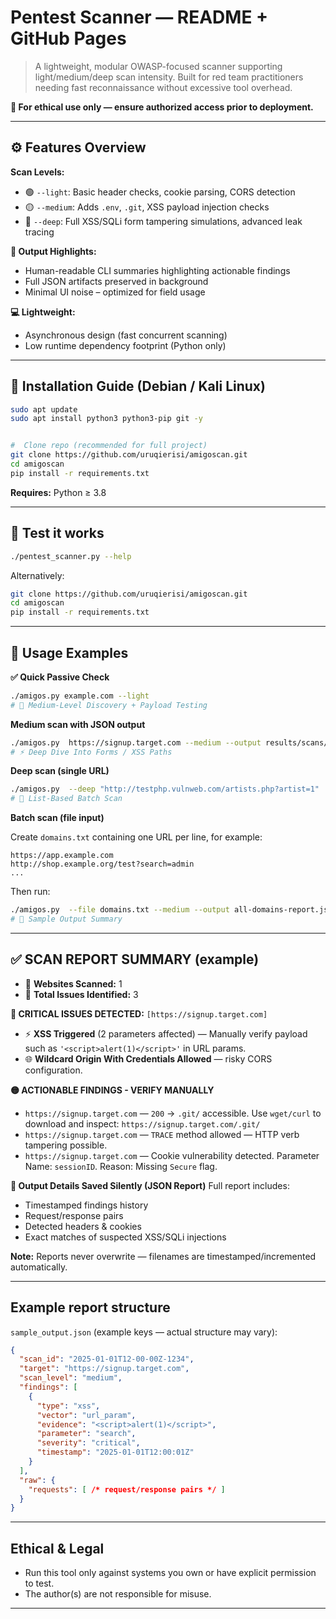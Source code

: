 # Pentest Scanner — README + GitHub Pages

> A lightweight, modular OWASP-focused scanner supporting light/medium/deep scan intensity. Built for red team practitioners needing fast reconnaissance without excessive tool overhead.

**🔐 For ethical use only — ensure authorized access prior to deployment.**

---

## ⚙️ Features Overview

**Scan Levels:**

* 🟢 `--light`: Basic header checks, cookie parsing, CORS detection
* 🟡 `--medium`: Adds `.env`, `.git`, XSS payload injection checks
* 🔴 `--deep`: Full XSS/SQLi form tampering simulations, advanced leak tracing

**🧾 Output Highlights:**

* Human-readable CLI summaries highlighting actionable findings
* Full JSON artifacts preserved in background
* Minimal UI noise – optimized for field usage

**💻 Lightweight:**

* Asynchronous design (fast concurrent scanning)
* Low runtime dependency footprint (Python only)

---

## 🧰 Installation Guide (Debian / Kali Linux)

```bash
sudo apt update
sudo apt install python3 python3-pip git -y


#  Clone repo (recommended for full project)
git clone https://github.com/uruqierisi/amigoscan.git
cd amigoscan
pip install -r requirements.txt
```

**Requires:** Python ≥ 3.8

---

## 🚀 Test it works

```bash
./pentest_scanner.py --help
```

Alternatively:

```bash
git clone https://github.com/uruqierisi/amigoscan.git
cd amigoscan
pip install -r requirements.txt
```

---

## 🚀 Usage Examples

**✅ Quick Passive Check**

```bash
./amigos.py example.com --light
# 🔄 Medium-Level Discovery + Payload Testing
```

**Medium scan with JSON output**

```bash
./amigos.py  https://signup.target.com --medium --output results/scans/target_signup.json
# ⚡ Deep Dive Into Forms / XSS Paths
```

**Deep scan (single URL)**

```bash
./amigos.py  --deep "http://testphp.vulnweb.com/artists.php?artist=1"
# 📂 List-Based Batch Scan
```

**Batch scan (file input)**

Create `domains.txt` containing one URL per line, for example:

```
https://app.example.com
http://shop.example.org/test?search=admin
...
```

Then run:

```bash
./amigos.py  --file domains.txt --medium --output all-domains-report.json
# 🧪 Sample Output Summary
```

---

## ✅ SCAN REPORT SUMMARY (example)

* 🎯 **Websites Scanned:** 1
* 🔎 **Total Issues Identified:** 3

**🔐 CRITICAL ISSUES DETECTED:** `[https://signup.target.com]`

* ⚡️ **XSS Triggered** (2 parameters affected) — Manually verify payload such as `'<script>alert(1)</script>'` in URL params.
* 🌐 **Wildcard Origin With Credentials Allowed** — risky CORS configuration.

**🟡 ACTIONABLE FINDINGS - VERIFY MANUALLY**

* `https://signup.target.com` — `200` → `.git/` accessible. Use `wget/curl` to download and inspect: `https://signup.target.com/.git/`
* `https://signup.target.com` — `TRACE` method allowed — HTTP verb tampering possible.
* `https://signup.target.com` — Cookie vulnerability detected. Parameter Name: `sessionID`. Reason: Missing `Secure` flag.

**🧾 Output Details Saved Silently (JSON Report)**
Full report includes:

* Timestamped findings history
* Request/response pairs
* Detected headers & cookies
* Exact matches of suspected XSS/SQLi injections

**Note:** Reports never overwrite — filenames are timestamped/incremented automatically.

---

## Example report structure

`sample_output.json` (example keys — actual structure may vary):

```json
{
  "scan_id": "2025-01-01T12-00-00Z-1234",
  "target": "https://signup.target.com",
  "scan_level": "medium",
  "findings": [
    {
      "type": "xss",
      "vector": "url_param",
      "evidence": "<script>alert(1)</script>",
      "parameter": "search",
      "severity": "critical",
      "timestamp": "2025-01-01T12:00:01Z"
    }
  ],
  "raw": {
    "requests": [ /* request/response pairs */ ]
  }
}
```

---

## Ethical & Legal

* Run this tool only against systems you own or have explicit permission to test.
* The author(s) are not responsible for misuse.

---

